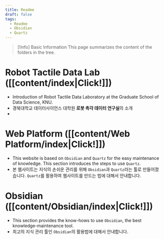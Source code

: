 ```yaml
---
title: Readme
draft: false
tags:
  - Readme
  - Obsidian
  - Quartz
---
```

> [!info] Basic Information
> This page summarizes the content of the folders in the tree.

# Robot Tactile Data Lab ([[content/index|Click!]])
- Introduction of Robot Tactile Data Laboratory at the Graduate School of Data Science, KNU.
- 경북대학교 데이터사이언스 대학원 **로봇 촉각 데이터 연구실**의 소개
- 
# Web Platform ([[content/Web Platform/index|Click!]])
- This website is based on ``Obsidian`` and ``Quartz`` for the easy maintenance of knowledge. This section introduces the steps to use ``Quartz``.
- 본 웹사이트는 지식의 손쉬운 관리를 위해 ``Obsidian``과 ``Quartz``라는 툴로 만들어졌습니다.  ``Quartz``를 활용하여 웹사이트를 만드는 법에 대해서 안내합니다.

# Obsidian ([[content/Obsidian/index|Click!]])
- This section provides the know-hows to use ``Obsidian``, the best knowledge-maintenance tool.
- 최고의 지식 관리 툴인 ``Obsidian``의 활용법에 대해서 안내합니다.